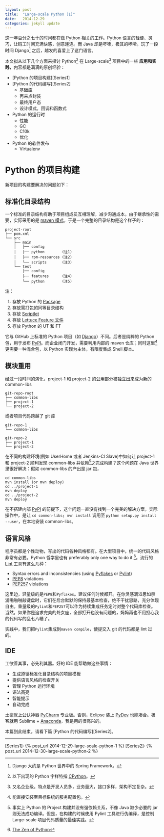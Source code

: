 ```yaml
---
layout: post
title:  "Large-scale Python (1)"
date:   2014-12-29
categories: jekyll update
---
```


这一年百分之七十的时间都在做 Python 相关的工作。Python 语言的轻便、灵巧，让码工时间充满快感，创意连连。而 Java 却是啰嗦，极其的啰嗦。玩了一段时间 Django[^Django] 之后，越发的喜爱上了这门语言。

本文拟从以下几个方面来探讨 Python[^CPy] 在 Large-scale[^LS] 项目中的一些 __应用和实践__，内容都是满满的原创经验：

* [Python 的项目构建][Series1]
* [Python 的代码编写][Series2]
    - 基础库
    - 再来点封装
    - 最终用户态
    - 设计模式，回调和函数式
* Python 的运行时
    - 性能
    - GC
    - C10k
    - 优化
* Python 的软件发布
    - Virtualenv

# Python 的项目构建

新项目的构建要解决的问题如下：

## 标准化目录结构

一个标准的目录结构有助于项目组成员互相理解，减少沟通成本。由于继承性的需要，实际采用的是 [maven 模式](http://maven.apache.org/guides/introduction/introduction-to-the-standard-directory-layout.html)。于是一个完整的目录结构是这个样子的：

    project-root
    ├── pom.xml
    └── src
        ├── main
        │   ├── config        
        │   ├── python        (注1)
        │   ├── rpm-resources (注2)
        │   └── scripts       (注3)
        └── test
            ├── config
            ├── features      (注4)
            └── python        (注5)

注：

1. 存放 Python 的 [Package](https://docs.python.org/3/tutorial/modules.html#packages)
2. 存放需打包的同等目录结构
3. 存放 [Scriptlet](http://mojo.codehaus.org/rpm-maven-plugin/adv-params.html#Scripts)
4. 存放 [Lettuce Feature 文件](http://lettuce.it/tutorial/simple.html#tutorial-simple)
5. 存放 Python 的 UT 和 FT

它与 GitHub 上标准的 Python 项目（如 [Django](https://github.com/django/django)）不同。后者是纯粹的 Python 包，用于发布 [PyPI][PyPI]。而企业闭门开发，需要利用内部的 maven 仓库；同时这里[^RDA]更需要一种混合包，以 Python 实现为主体，有限度集成 Shell 脚本。

## 模块重用

经过一段时间的演化，project-1 和 project-2 的公用部分被独立出来成为新的 common-libs 

    git-repo-root 
    ├── common-libs
    ├── project-1
    └── project-2

或者项目代码跨越了 git 库

    git-repo-1 
    └── common-libs

    git-repo-2
    ├── project-1
    └── project-2

在不同的构建环境(例如 UserHome 或者 Jenkins-CI Slave)中如何让 project-1 和 project-2 顺利发现 common-libs 并依赖[^Dep]之完成构建？这个问题在 Java 世界里很好解决：假如 common-libs 的产出是 jar 包，

    cd common-libs
    mvn install (or mvn deploy)
    cd ../project-1
    mvn deploy
    cd ../project-2
    mvn deploy

在不搭建内部 [PyPI][PyPI] 的前提下，这个问题一直没有找到一个完美的解决方案。实际操作中，是让 `cd common-libs; mvn install` 调用至 `python setup.py install --user`，在本地安装 common-libs。

## 语言风格

程序员都是个性动物，写出的代码各种风格都有。在大型项目中，统一的代码风格非常有必要。Python 哲学里也有 preferably only one way to do it [^Zen]。流行的 [Lint](http://en.wikipedia.org/wiki/Lint_%28software%29) 工具有这么几种：

* Syntax errors and inconsistencies (using [Pyflakes](https://launchpad.net/pyflakes) or [Pylint](http://www.pylint.org/))
* [PEP8](https://www.python.org/dev/peps/pep-0008/) violations 
* [PEP257](https://www.python.org/dev/peps/pep-0257/) violations

这里边，轻量级的是`PEP8`和`Pyflakes`。建议任何时候都开。在你灵感满溢思如泉涌啪啪啪敲键盘时，它们在后台默默的保持最基本检查，绝不干扰思路，充分体现自由。重量级的`Pylint`和`PEP257`可以作为持续集成任务定时对整个代码库检查。当然，如果你是追求完美的处女座，全部打开也没有问题的，妈妈再也不用担心我的代码写的乱七八糟了。

实践中，我们把`Pylint`集成到`maven compile`，使提交入 git 的代码都是 lint 过的。

## IDE

工欲善其事，必先利其器。好的 IDE 能帮助做这些事情：

* 生成遵循标准化目录结构的项目模板
* 提供语言风格的检查开关
* 管理 Python 运行环境
* 语法高亮
* 智能提示
* 自动完成

土豪就上公认神器 [PyCharm](https://www.jetbrains.com/pycharm/) 专业版。否则，Eclipse 装上 [PyDev](http://pydev.org/) 也能凑合。极客就用 Sublime + [Anaconda](http://damnwidget.github.io/anaconda/)，我是用的很高兴的。

本篇到此结束。请看下篇 [Python 的代码编写][Series2]。

---
[^Django]: Django 大约是 Python 世界中的 Spring Framework。
[^LS]: 又名企业级。特点是开发人员多，业务量大，接口多样，架构不定复杂。
[^CPy]: 以下出现的 Python 字样特指 [CPython](http://en.wikipedia.org/wiki/CPython)。
[^Zen]: [The Zen of Python](https://www.python.org/dev/peps/pep-0020/)
[^RDA]: 能直接安装至目标系统的服务配置包。
[^Dep]: 事实上 Python 的 Project 构建并没有强依赖关系，不像 Java 缺少必要的 jar 则无法成功编译。但是，在构建的时候使用 Pylint 工具进行伪编译，是控制 Large-scale 项目代码质量的最佳实践。

[PyPI]: http://en.wikipedia.org/wiki/Python_Package_Index
[Series1]: {% post_url 2014-12-29-large-scale-python-1 %}
[Series2]: {% post_url 2014-12-30-large-scale-python-2 %}
